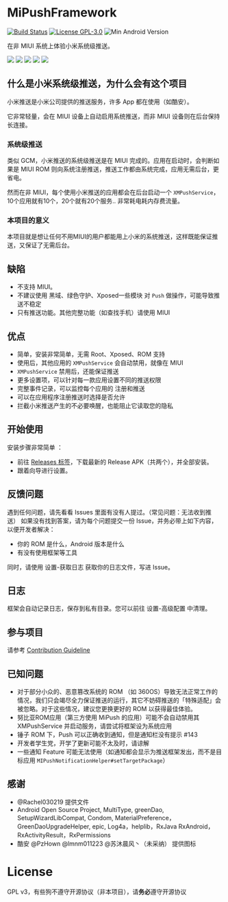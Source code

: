 # MiPushFramework

[![Build Status](https://travis-ci.org/Trumeet/MiPushFramework.svg?branch=master)](https://travis-ci.org/Trumeet/MiPushFramework)
[![License GPL-3.0](https://img.shields.io/badge/license-GPLv3.0-blue.svg)](https://github.com/MiPushFramework/MiPushFramework/blob/master/LICENSE)
![Min Android Version](https://img.shields.io/badge/android-lollipop-%23860597.svg)

在非 MIUI 系统上体验小米系统级推送。

![](https://raw.githubusercontent.com/MiPushFramework/MiPushFramework/master/art/tab_events.jpg)
![](https://raw.githubusercontent.com/MiPushFramework/MiPushFramework/master/art/tab_permissions.jpg)
![](https://raw.githubusercontent.com/MiPushFramework/MiPushFramework/master/art/ask.jpg)
![](https://raw.githubusercontent.com/MiPushFramework/MiPushFramework/master/art/tab_settings.jpg)
![](https://raw.githubusercontent.com/MiPushFramework/MiPushFramework/master/art/tab_apps.jpg)

## 什么是小米系统级推送，为什么会有这个项目

小米推送是小米公司提供的推送服务，许多 App 都在使用（如酷安）。

它非常轻量，会在 MIUI 设备上自动启用系统推送，而非 MIUI 设备则在后台保持长连接。



### 系统级推送

类似 GCM，小米推送的系统级推送是在 MIUI 完成的。应用在启动时，会判断如果是 MIUI ROM 则向系统注册推送，推送工作都由系统完成，应用无需后台，更省电。

然而在非 MIUI，每个使用小米推送的应用都会在后台启动一个 `XMPushService`， 10个应用就有10个，20个就有20个服务.. 非常耗电耗内存费流量。



### 本项目的意义

本项目就是想让任何不用MIUI的用户都能用上小米的系统推送，这样既能保证推送，又保证了无需后台。


## 缺陷

* 不支持 MIUI。
* 不建议使用 黑域、绿色守护、Xposed一些模块 对 `Push` 做操作，可能导致推送不稳定
* 只有推送功能。其他完整功能（如查找手机）请使用 MIUI



## 优点

* 简单，安装非常简单，无需 Root、Xposed、ROM 支持
* 使用后，其他应用的 `XMPushService` 会自动禁用，就像在 MIUI
* `XMPushService` 禁用后，还能保证推送
* 更多设置项，可以针对每一款应用设置不同的推送权限
* 完整事件记录，可以监控每个应用的 注册和推送
* 可以在应用程序注册推送时选择是否允许
* 拦截小米推送产生的不必要唤醒，也能阻止它读取您的隐私



## 开始使用

安装步骤非常简单 ：

* 前往 [Releases 标签](https://github.com/MiPushFramework/MiPushFramework/releases)，下载最新的 Release APK（共两个），并全部安装。
* 跟着向导进行设置。


## 反馈问题

遇到任何问题，请先看看 Issues 里面有没有人提过。（常见问题：无法收到推送）
如果没有找到答案，请为每个问题提交一份 Issue，并务必带上如下内容，以便开发者解决：

* 你的 ROM 是什么，Android 版本是什么
* 有没有使用框架等工具

同时，请使用 设置-获取日志 获取你的日志文件，写进 Issue。

## 日志

框架会自动记录日志，保存到私有目录。您可以前往 设置-高级配置 中清理。



## 参与项目

请参考 [Contribution Guideline](CONTRIBUTION.md)

## 已知问题

* 对于部分小众的、恶意篡改系统的 ROM （如 360OS）导致无法正常工作的情况，我们只会竭尽全力保证推送的运行，其它不妨碍推送的「特殊适配」会被忽略。对于这些情况，建议您更换更好的 ROM 以获得最佳体验。
* 努比亚ROM应用（第三方使用 MiPush 的应用）可能不会自动禁用其 XMPushService 并启动服务，请尝试将框架设为系统应用
* 锤子 ROM 下，Push 可以正确收到通知，但是通知栏没有提示 #143
* 开发者学生党，开学了更新可能不太及时，请谅解
* 一些通知 Feature 可能无法使用（如通知都会显示为推送框架发出，而不是目标应用 `MIPushNotificationHelper#setTargetPackage`）

## 感谢

* @Rachel030219 提供文件
* Android Open Source Project, MultiType, greenDao, SetupWizardLibCompat, Condom, MaterialPreference，GreenDaoUpgradeHelper, epic, Log4a，helplib，RxJava RxAndroid，RxActivityResult，RxPermissions
* 酷安 @PzHown @lmnm011223 @苏沐晨风丶（未采纳） 提供图标

# License

GPL v3，有些狗不遵守开源协议（非本项目），请**务必**遵守开源协议
